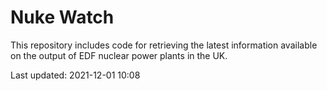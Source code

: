 # Nuke Watch

This repository includes code for retrieving the latest information available on the output of EDF nuclear power plants in the UK.

Last updated: 2021-12-01 10:08